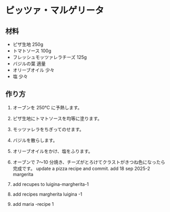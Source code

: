 # ピッツァ・マルゲリータ

## 材料

- ピザ生地 250g
- トマトソース 100g
- フレッシュモッツァレラチーズ 125g
- バジルの葉 適量
- オリーブオイル 少々
- 塩 少々

## 作り方

1. オーブンを 250℃ に予熱します。
2. ピザ生地にトマトソースを均等に塗ります。
3. モッツァレラをちぎってのせます。
4. バジルを散らします。
5. オリーブオイルをかけ、塩をふります。
6. オーブンで 7〜10 分焼き、チーズがとろけてクラストがきつね色になったら完成です。
   update a pizza recipe and commit.
   add 18 sep 2025-2 margerita
7. add recupes to luigina-margherita-1

8. add recipes margherita luigina -1

9. add maria -recipe 1
